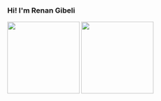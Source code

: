 ### Hi! I'm Renan Gibeli

<!--
**renangibeli/renangibeli** is a ✨ _special_ ✨ repository because its `README.md` (this file) appears on your GitHub profile.

Here are some ideas to get you started:

- 🔭 I’m currently working on ...
- 🌱 I’m currently learning ...
- 👯 I’m looking to collaborate on ...
- 🤔 I’m looking for help with ...
- 💬 Ask me about ...
- 📫 How to reach me: ...
- 😄 Pronouns: ...
- ⚡ Fun fact: ...
-->

<div>
  <a hfer="https://gitbub.com/renangibeli" />
  <img height="165em" src="https://github-readme-stats.vercel.app/api?username=renangibeli&show_icons=true&include_all_commits&count_private=true&theme=dracula" />
  <img height="165em" src="https://github-readme-stats.vercel.app/api/top-langs/?username=renangibeli&layout=compact&langs_count=16&theme=dracula" />
</div>
       
